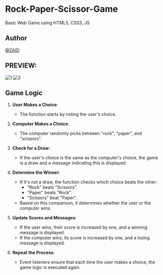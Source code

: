 # Rock-Paper-Scissor-Game

Basic Web Game using HTML5, CSS3, JS

## Author
[@ZAID](https://fiverr.com/users/zaidqaiser3)

## PREVIEW:
![1](https://github.com/zaidqaiser/Rock-Paper-Scissor-Game/assets/114343092/90735019-a642-4f1a-b63c-801121c4e8ec)
![2](https://github.com/zaidqaiser/Rock-Paper-Scissor-Game/assets/114343092/5bddb503-46e5-4626-a166-3fcaa4e918ec)

## Game Logic

1. **User Makes a Choice**:
    - The function starts by noting the user's choice.

2. **Computer Makes a Choice**:
    - The computer randomly picks between "rock", "paper", and "scissors".

3. **Check for a Draw**:
    - If the user's choice is the same as the computer's choice, the game is a draw and a message indicating this is displayed.

4. **Determine the Winner**:
    - If it's not a draw, the function checks which choice beats the other:
        - "Rock" beats "Scissors".
        - "Paper" beats "Rock".
        - "Scissors" beat "Paper".
    - Based on this comparison, it determines whether the user or the computer wins.

5. **Update Scores and Messages**:
    - If the user wins, their score is increased by one, and a winning message is displayed.
    - If the computer wins, its score is increased by one, and a losing message is displayed.

6. **Repeat the Process**:
    - Event listeners ensure that each time the user makes a choice, the game logic is executed again.
